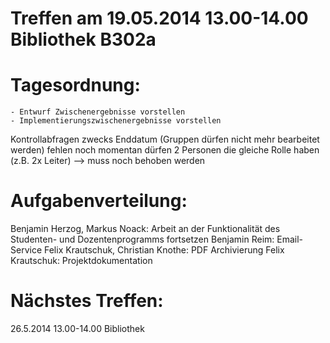 Treffen am 19.05.2014 13.00-14.00 Bibliothek B302a
==================================================

Tagesordnung:
=============
	- Entwurf Zwischenergebnisse vorstellen
	- Implementierungszwischenergebnisse vorstellen


Kontrollabfragen zwecks Enddatum (Gruppen dürfen nicht mehr bearbeitet werden) fehlen noch
momentan dürfen 2 Personen die gleiche Rolle haben (z.B. 2x Leiter) --> muss noch behoben werden



Aufgabenverteilung:
===================
Benjamin Herzog, Markus Noack:		Arbeit an der Funktionalität des Studenten- und Dozentenprogramms fortsetzen
Benjamin Reim: 						Email-Service
Felix Krautschuk, Christian Knothe:	PDF Archivierung
Felix Krautschuk:					Projektdokumentation

Nächstes Treffen:
=================
26.5.2014 13.00-14.00 Bibliothek